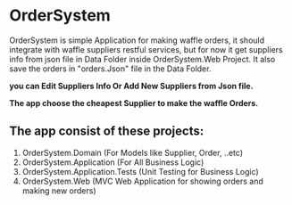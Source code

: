 # OrderSystem
OrderSystem is simple Application for making waffle orders, it should integrate with waffle suppliers restful services, 
but for now it get suppliers info from json file in Data Folder inside OrderSystem.Web Project. 
It also save the orders in "orders.Json" file in the Data Folder. 

**you can Edit Suppliers Info Or Add New Suppliers from Json file.**

**The app choose the cheapest Supplier to make the waffle Orders.**

##  The app consist of these projects:
1.  OrderSystem.Domain (For Models like Supplier, Order, ..etc)
2.  OrderSystem.Application (For All Business Logic)
3.  OrderSystem.Application.Tests (Unit Testing for Business Logic)
4.  OrderSystem.Web (MVC Web Application for showing orders and making new orders)
